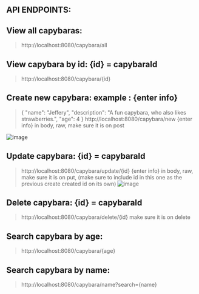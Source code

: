 ## **API ENDPOINTS:**

## **View all capybaras:**
>http://localhost:8080/capybara/all

## **View capybara by id: {id} = capybaraId**
>http://localhost:8080/capybara/{id}

## **Create new capybara: example : {enter info}**
>{
>    "name": "Jeffery",
>    "description": "A fun capybara, who also likes strawberries.",
>    "age": 4
>}
>http://localhost:8080/capybara/new
>{enter info} in body, raw, make sure it is on post

![image](https://github.com/user-attachments/assets/de2fd18c-69e1-4a8f-80e5-2884902dd2a6)

## **Update capybara: {id} = capybaraId**
>http://localhost:8080/capybara/update/{id}
>{enter info} in body, raw, make sure it is on put, (make sure to include id in this one as the previous create created id on its own)
![image](https://github.com/user-attachments/assets/39dd76a5-c03d-44ff-aaa7-6aee9fd7ed7b)

## **Delete capybara: {id} = capybaraId**
>http://localhost:8080/capybara/delete/{id}
>make sure it is on delete

## **Search capybara by age:**
>http://localhost:8080/capybara/{age}

## **Search capybara by name:**
>http://localhost:8080/capybara/name?search={name}
